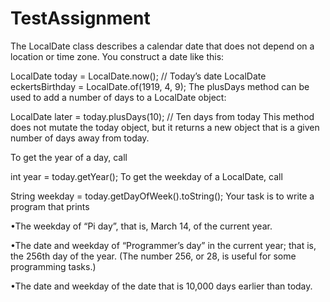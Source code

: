 # TestAssignment
The LocalDate class describes a calendar date that does not depend on a location or time zone. You construct a date like this:

LocalDate today = LocalDate.now(); // Today’s date
LocalDate eckertsBirthday = LocalDate.of(1919, 4, 9);
The plusDays method can be used to add a number of days to a LocalDate object:

LocalDate later = today.plusDays(10); // Ten days from today
This method does not mutate the today object, but it returns a new object that is a given number of days away from today.

To get the year of a day, call

int year = today.getYear();
To get the weekday of a LocalDate, call

String weekday = today.getDayOfWeek().toString();
Your task is to write a program that prints

•The weekday of “Pi day”, that is, March 14, of the current year.

•The date and weekday of “Programmer’s day” in the current year; that is, the 256th day of the year. (The number 256, or 28, is useful for some programming tasks.)

•The date and weekday of the date that is 10,000 days earlier than today.



